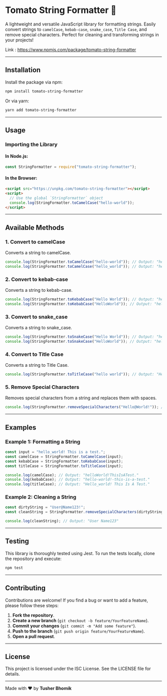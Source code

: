 # Tomato String Formatter 🍅

A lightweight and versatile JavaScript library for formatting strings. Easily convert strings to `camelCase`, `kebab-case`, `snake_case`, `Title Case`, and remove special characters. Perfect for cleaning and transforming strings in your projects!

Link : https://www.npmjs.com/package/tomato-string-formatter

---

## Installation

Install the package via npm:

```bash
npm install tomato-string-formatter
```

Or via yarn:

```bash
yarn add tomato-string-formatter
```

---

## Usage

### Importing the Library

#### In Node.js:

```javascript
const StringFormatter = require("tomato-string-formatter");
```

#### In the Browser:

```html
<script src="https://unpkg.com/tomato-string-formatter"></script>
<script>
  // Use the global `StringFormatter` object
  console.log(StringFormatter.toCamelCase("hello-world"));
</script>
```

---

## Available Methods

### 1. Convert to camelCase

Converts a string to camelCase.

```javascript
console.log(StringFormatter.toCamelCase("hello-world")); // Output: "helloWorld"
console.log(StringFormatter.toCamelCase("hello_world")); // Output: "helloWorld"
```

### 2. Convert to kebab-case

Converts a string to kebab-case.

```javascript
console.log(StringFormatter.toKebabCase("Hello World")); // Output: "hello-world"
console.log(StringFormatter.toKebabCase("HelloWorld")); // Output: "hello-world"
```

### 3. Convert to snake_case

Converts a string to snake_case.

```javascript
console.log(StringFormatter.toSnakeCase("Hello World")); // Output: "hello_world"
console.log(StringFormatter.toSnakeCase("HelloWorld")); // Output: "hello_world"
```

### 4. Convert to Title Case

Converts a string to Title Case.

```javascript
console.log(StringFormatter.toTitleCase("hello world")); // Output: "Hello World"
```

### 5. Remove Special Characters

Removes special characters from a string and replaces them with spaces.

```javascript
console.log(StringFormatter.removeSpecialCharacters("Hello@World!")); // Output: "Hello World"
```

---

## Examples

### Example 1: Formatting a String

```javascript
const input = "hello_world! This is a test.";
const camelCase = StringFormatter.toCamelCase(input);
const kebabCase = StringFormatter.toKebabCase(input);
const titleCase = StringFormatter.toTitleCase(input);

console.log(camelCase); // Output: "helloWorld!ThisIsATest."
console.log(kebabCase); // Output: "hello-world!-this-is-a-test."
console.log(titleCase); // Output: "Hello_world! This Is A Test."
```

### Example 2: Cleaning a String

```javascript
const dirtyString = "User@Name123!";
const cleanString = StringFormatter.removeSpecialCharacters(dirtyString);

console.log(cleanString); // Output: "User Name123"
```

---

## Testing

This library is thoroughly tested using Jest. To run the tests locally, clone the repository and execute:

```bash
npm test
```

---

## Contributing

Contributions are welcome! If you find a bug or want to add a feature, please follow these steps:

1. **Fork the repository**.
2. **Create a new branch** (`git checkout -b feature/YourFeatureName`).
3. **Commit your changes** (`git commit -m "Add some feature"`).
4. **Push to the branch** (`git push origin feature/YourFeatureName`).
5. **Open a pull request**.

---

## License

This project is licensed under the ISC License. See the LICENSE file for details.

---

Made with ❤️ by **Tusher Bhomik**
